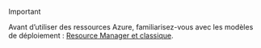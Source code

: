 > [!IMPORTANT]
> Avant d’utiliser des ressources Azure, familiarisez-vous avec les modèles de déploiement : [Resource Manager et classique](../articles/azure-resource-manager/resource-manager-deployment-model.md).


<!--HONumber=Feb17_HO3-->


